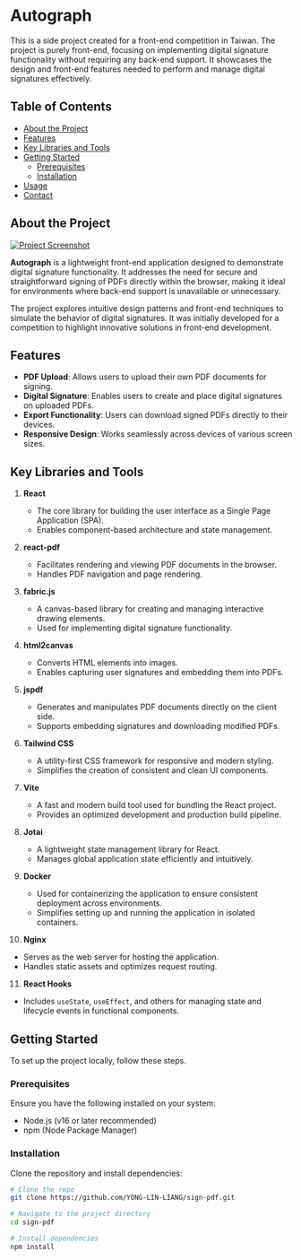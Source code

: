 # Autograph

This is a side project created for a front-end competition in Taiwan. The project is purely front-end, focusing on implementing digital signature functionality without requiring any back-end support. It showcases the design and front-end features needed to perform and manage digital signatures effectively.

## Table of Contents
- [About the Project](#about-the-project)
- [Features](#features)
- [Key Libraries and Tools](#key-libraries-and-tools)
- [Getting Started](#getting-started)
  - [Prerequisites](#prerequisites)
  - [Installation](#installation)
- [Usage](#usage)
- [Contact](#contact)

## About the Project

[![Project Screenshot](link-to-screenshot.png)](link-to-screenshot.png)

**Autograph** is a lightweight front-end application designed to demonstrate digital signature functionality. It addresses the need for secure and straightforward signing of PDFs directly within the browser, making it ideal for environments where back-end support is unavailable or unnecessary.

The project explores intuitive design patterns and front-end techniques to simulate the behavior of digital signatures. It was initially developed for a competition to highlight innovative solutions in front-end development.

## Features
- **PDF Upload**: Allows users to upload their own PDF documents for signing.
- **Digital Signature**: Enables users to create and place digital signatures on uploaded PDFs.
- **Export Functionality**: Users can download signed PDFs directly to their devices.
- **Responsive Design**: Works seamlessly across devices of various screen sizes.

## Key Libraries and Tools
1. **React**  
   - The core library for building the user interface as a Single Page Application (SPA).  
   - Enables component-based architecture and state management.

2. **react-pdf**  
   - Facilitates rendering and viewing PDF documents in the browser.  
   - Handles PDF navigation and page rendering.

3. **fabric.js**  
   - A canvas-based library for creating and managing interactive drawing elements.  
   - Used for implementing digital signature functionality.

4. **html2canvas**  
   - Converts HTML elements into images.  
   - Enables capturing user signatures and embedding them into PDFs.

5. **jspdf**  
   - Generates and manipulates PDF documents directly on the client side.  
   - Supports embedding signatures and downloading modified PDFs.

6. **Tailwind CSS**  
   - A utility-first CSS framework for responsive and modern styling.  
   - Simplifies the creation of consistent and clean UI components.

7. **Vite**  
   - A fast and modern build tool used for bundling the React project.  
   - Provides an optimized development and production build pipeline.

8. **Jotai**  
   - A lightweight state management library for React.  
   - Manages global application state efficiently and intuitively.

9. **Docker**  
   - Used for containerizing the application to ensure consistent deployment across environments.  
   - Simplifies setting up and running the application in isolated containers.

10. **Nginx**  
   - Serves as the web server for hosting the application.  
   - Handles static assets and optimizes request routing.

11. **React Hooks**  
   - Includes `useState`, `useEffect`, and others for managing state and lifecycle events in functional components.

## Getting Started

To set up the project locally, follow these steps.

### Prerequisites
Ensure you have the following installed on your system:
- Node.js (v16 or later recommended)
- npm (Node Package Manager)

### Installation
Clone the repository and install dependencies:
```bash
# Clone the repo
git clone https://github.com/YONG-LIN-LIANG/sign-pdf.git

# Navigate to the project directory
cd sign-pdf

# Install dependencies
npm install
